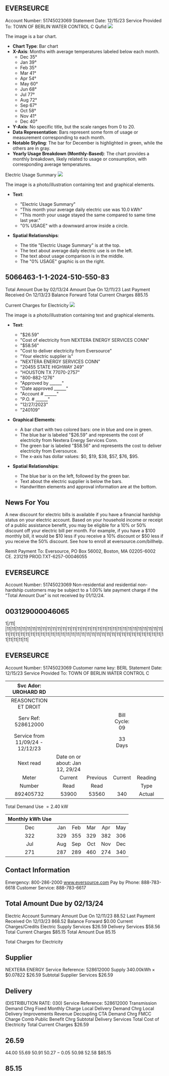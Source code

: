 ## EVERSEURCE

Account Number: 51745023069
Statement Date: 12/15/23
Service Provided To:
TOWN OF BERLIN WATER CONTROL C
Qufid
![](images/img-0.jpeg)

The image is a bar chart.

- **Chart Type**: Bar chart
- **X-Axis**: Months with average temperatures labeled below each month.
  - Dec 35°
  - Jan 39°
  - Feb 35°
  - Mar 41°
  - Apr 54°
  - May 60°
  - Jun 68°
  - Jul 77°
  - Aug 72°
  - Sep 67°
  - Oct 58°
  - Nov 41°
  - Dec 40°
- **Y-Axis**: No specific title, but the scale ranges from 0 to 20.
- **Data Representation**: Bars represent some form of usage or measurement corresponding to each month.
- **Notable Styling**: The bar for December is highlighted in green, while the others are in gray.
- **Yearly Usage Breakdown (Monthly-Based)**: The chart provides a monthly breakdown, likely related to usage or consumption, with corresponding average temperatures.

Electric Usage Summary
![](images/img-1.jpeg)

The image is a photo/illustration containing text and graphical elements.

- **Text**: 
  - "Electric Usage Summary"
  - "This month your average daily electric use was 10.0 kWh"
  - "This month your usage stayed the same compared to same time last year."
  - "0% USAGE" with a downward arrow inside a circle.

- **Spatial Relationships**:
  - The title "Electric Usage Summary" is at the top.
  - The text about average daily electric use is on the left.
  - The text about usage comparison is in the middle.
  - The "0% USAGE" graphic is on the right.

## 5066463-1-1-2024-510-550-83

Total Amount Due
by $02 / 13 / 24$
Amount Due On 12/11/23
Last Payment Received On 12/13/23
Balance Forward
Total Current Charges
$885.15$

Current Charges for Electricity
![](images/img-2.jpeg)

The image is a photo/illustration containing text and graphical elements.

- **Text**:
  - "$26.59"
  - "Cost of electricity from NEXTERA ENERGY SERVICES CONN"
  - "$58.56"
  - "Cost to deliver electricity from Eversource"
  - "Your electric supplier is"
  - "NEXTERA ENERGY SERVICES CONN"
  - "20455 STATE HIGHWAY 249"
  - "HOUSTON TX 77070-2757"
  - "800-882-1276"
  - "Approved by ______"
  - "Date approved ______"
  - "Account # ______"
  - "P.O. # ______"
  - "12/27/2023"
  - "240109"

- **Graphical Elements**:
  - A bar chart with two colored bars: one in blue and one in green.
  - The blue bar is labeled "$26.59" and represents the cost of electricity from Nextera Energy Services Conn.
  - The green bar is labeled "$58.56" and represents the cost to deliver electricity from Eversource.
  - The x-axis has dollar values: $0, $19, $38, $57, $76, $95.

- **Spatial Relationships**:
  - The blue bar is on the left, followed by the green bar.
  - Text about the electric supplier is below the bars.
  - Handwritten elements and approval information are at the bottom.

## News For You

A new discount for electric bills is available if you have a financial hardship status on your electric account. Based on your household income or receipt of a public assistance benefit, you may be eligible for a $10 \%$ or $50 \%$ discount off your electric bill per month. For example, if you have a $\$ 100$ monthly bill, it would be $\$ 10$ less if you receive a $10 \%$ discount or $\$ 50$ less if you receive the $50 \%$ discount. See how to enroll at eversource.com/billhelp.

Remit Payment To: Eversource, PO Box 56002, Boston, MA 02205-6002
CE. 231219 PROD.TXT-6257-00046055

## EVERSEURCE

Account Number: 51745023069
Non-residential and residential non-hardship customers may be subject to a $1.00 \%$ late payment charge if the "Total Amount Due" is not received by $01 / 12 / 24$.

## $003129000046065$

1|/11| |11|11|11|11|11|11|11|11|11|11|11|11|11|11|11|11|11|11|11|11|11|11|11|11|11|11|11|11|11|11|11|11|11|11|11|11|11|11|11|11|11|11|11|11|11|11|11|11|11|11|11|11|11|11|11|11|11|11|11|11|11|11|11|11|11|11|11|

## EVERSEURCE

Account Number: 51745023069
Customer name key: BERL
Statement Date: 12/15/23
Service Provided To:
TOWN OF BERLIN WATER CONTROL C

| Svc Ador: UROHARD RD |  |  |  |  |  |
| :--: | :--: | :--: | :--: | :--: | :--: |
| REASONCTION ET DROIT |  |  |  |  |  |
| Serv Ref: 528612000 |  |  | Bill Cycle: 09 |  |  |
| Service from 11/09/24 - 12/12/23 |  |  | 33 Days |  |  |
| Next read | Date on or about: Jan 12, 29/24 |  |  |  |  |
| Meter | Current | Previous | Current | Reading |  |
| Number | Read | Read |  | Type |  |
| 892405732 | 53900 | 53560 | 340 | Actual |  |

Total Demand Use $=2.40 \mathrm{~kW}$

| Monthly kWh Use |  |  |  |  |  |
| :--: | :--: | :--: | :--: | :--: | :--: |
| Dec | Jan | Feb | Mar | Apr | May |
| 322 | 329 | 355 | 329 | 382 | 306 |
| Jul | Aug | Sep | Oct | Nov | Dec |
| 271 | 287 | 289 | 460 | 274 | 340 |

## Contact Information

Emergency: 800-286-2000
www.eversource.com
Pay by Phone: 888-783-6618
Customer Service: 888-783-6617

## Total Amount Due by 02/13/24

Electric Account Summary
Amount Due On 12/11/23
$88.52$
Last Payment Received On 12/13/23
$868.52$
Balance Forward
$0.00
Current Charges/Credits
Electric Supply Services
$26.59
Delivery Services
$58.56
Total Current Charges
$85.15
Total Amount Due
$85.15$

Total Charges for Electricity

## Supplier

NEXTERA ENERGY
Service Reference: 528612000
Supply
$340.00 \mathrm{kWh} \times \$ 0.07822$
$26.59
Subtotal Supplier Services
$26.59

## Delivery

(DISTRIBUTION RATE: 030)
Service Reference: 528612000
Transmission Demand Chrg
Fixed Monthly Charge
Local Delivery Demand Chrg
Local Delivery Improvements
Revenue Decoupling
CTA Demand Chrg
FMCC Charge
Comb Public Benefit Chrg
Subtotal Delivery Services
Total Cost of Electricity
Total Current Charges
$26.59

## $26.59$

$44.00$
$55.69$
$50.91$
$50.27$
$-$ 0.05
$50.98$
$52.58$
\$85.15

## $85.15$

